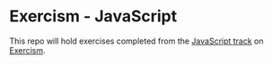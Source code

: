 # Exercism - JavaScript

This repo will hold exercises completed from the [JavaScript track](https://exercism.org/tracks/javascript)
on [Exercism](https://exercism.org).